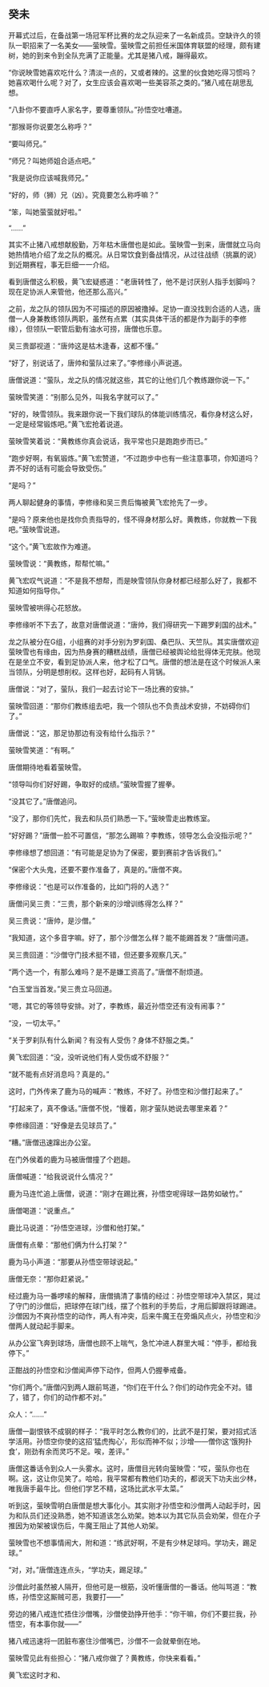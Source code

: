 ## 癸未

开幕式过后，在备战第一场冠军杯比赛的龙之队迎来了一名新成员。空缺许久的领队一职招来了一名美女——萤映雪。萤映雪之前担任米国体育联盟的经理，颇有建树，她的到来令到全队充满了正能量。尤其是猪八戒，蹦得最欢。

“你说映雪她喜欢吃什么？清淡一点的，又或者辣的。这里的伙食她吃得习惯吗？她喜欢喝什么呢？对了，女生应该会喜欢喝一些美容茶之类的。”猪八戒在胡思乱想。

“八卦你不要直呼人家名字，要尊重领队。”孙悟空吐嘈道。

“那猴哥你说要怎么称呼？”

“要叫师兄。”

“师兄？叫她师姐合适点吧。”

“我是说你应该喊我师兄。”

“好的，师（狮）兄（凶）。究竟要怎么称呼嘛？”

“笨，叫她萤萤就好啦。”

“……”

其实不止猪八戒想献殷勤，万年枯木唐僧也是如此。萤映雪一到来，唐僧就立马向她热情地介绍了龙之队的概况。从日常饮食到备战情况，从过往战绩（挑赢的说）到近期赛程，事无巨细一一介绍。

看到唐僧这么积极，黄飞宏疑惑道：“老唐转性了，他不是讨厌别人指手划脚吗？现在足协派人来管他，他还那么高兴。”

之前，龙之队的领队因为不可描述的原因被撸掉。足协一直没找到合适的人选，唐僧一人身兼教练领队两职，虽然有点累（其实具体干活的都是作为副手的李修缘），但领队一职管后勤有油水可捞，唐僧也乐意。

吴三贵鄙视道：“唐帅这是枯木逢春，这都不懂。”

“好了，别说话了，唐帅和萤队过来了。”李修缘小声说道。

唐僧说道：“萤队，龙之队的情况就这些，其它的让他们几个教练跟你说一下。”

萤映雪笑道：“别那么见外，叫我名字就可以了。”

“好的，映雪领队。我来跟你说一下我们球队的体能训练情况，看你身材这么好，一定是经常锻炼吧。”黄飞宏抢着说道。

萤映雪笑着说：“黄教练你真会说话，我平常也只是跑跑步而已。”

“跑步好啊，有氧锻炼。”黄飞宏赞道，“不过跑步中也有一些注意事项，你知道吗？弄不好的话有可能会导致受伤。”

“是吗？”

两人聊起健身的事情，李修缘和吴三贵后悔被黄飞宏抢先了一步。

“是吗？原来他也是找你负责指导的，怪不得身材那么好。黄教练，你就教一下我吧。”萤映雪说道。

“这个。”黄飞宏故作为难道。

萤映雪说：“黄教练，帮帮忙嘛。”

黄飞宏叹气说道：“不是我不想帮，而是映雪领队你身材都已经那么好了，我都不知道如何指导你。”

萤映雪被哄得心花怒放。

李修缘听不下去了，故意对唐僧说道：“唐帅，我们得研究一下踢罗刹国的战术。”

龙之队被分在G组，小组赛的对手分别为罗刹国、桑巴队、天竺队。其实唐僧欢迎萤映雪也有缘由，因为热身赛的糟糕战绩，唐僧已经被舆论给批得体无完肤。他现在是坐立不安，看到足协派人来，他才松了口气。唐僧的想法是在这个时候派人来当领队，分明是想削权。这样也好，起码有人背锅。

唐僧说：“对了，萤队，我们一起去讨论下一场比赛的安排。”

萤映雪回道：“那你们教练组去吧，我一个领队也不负责战术安排，不妨碍你们了。”

唐僧说：“这，那足协那边有没有给什么指示？”

萤映雪笑道：“有啊。”

唐僧期待地看着萤映雪。

“领导叫你们好好踢，争取好的成绩。”萤映雪握了握拳。

“没其它了。”唐僧追问。

“没了，那你们先忙，我去和队员们熟悉一下。”萤映雪走出教练室。

“好好踢？”唐僧一脸不可置信，“那怎么踢嘛？李教练，领导怎么会没指示呢？”

李修缘想了想回道：“有可能是足协为了保密，要到赛前才告诉我们。”

“保密个大头鬼，还要不要作准备了，真是的。”唐僧不爽。

李修缘说：“也是可以作准备的，比如门将的人选？”

唐僧问吴三贵：“三贵，那个新来的沙增训练得怎么样？”

吴三贵说：“唐帅，是沙僧。”

“我知道，这个多音字嘛。好了，那个沙僧怎么样？能不能踢首发？”唐僧问道。

吴三贵回道：“沙僧守门技术挺不错，但还要多观察几天。”

“两个选一个，有那么难吗？是不是嫌工资高了。”唐僧不耐烦道。

“白玉堂当首发。”吴三贵立马回道。

“嗯，其它的等领导安排。对了，李教练，最近孙悟空还有没有闹事？”

“没，一切太平。”

“关于罗刹队有什么新闻？有没有人受伤？身体不舒服之类。”

黄飞宏回道：“没，没听说他们有人受伤或不舒服？”

“就不能有点好消息吗？真是的。”

这时，门外传来了鹿为马的喊声：“教练，不好了。孙悟空和沙僧打起来了。”

“打起来了，真不像话。”唐僧不悦，“慢着，刚才萤队她说去哪里来着？”

李修缘回道：“好像是去见球员了。”

“糟。”唐僧迅速蹿出办公室。

在门外侯着的鹿为马被唐僧撞了个趔趄。

唐僧喊道：“给我说说什么情况？”

鹿为马连忙追上唐僧，说道：“刚才在踢比赛，孙悟空呢得球一路势如破竹。”

唐僧喝道：“说重点。”

鹿比马说道：“孙悟空进球，沙僧和他打架。”

唐僧有点晕：“那他们俩为什么打架？”

鹿为马小声道：“那要从孙悟空带球说起。”

唐僧无奈：“那你赶紧说。”

经过鹿为马一番啰嗦的解释，唐僧搞清了事情的经过：孙悟空带球冲入禁区，晃过了守门的沙僧后，把球停在球门线，摆了个胜利的手势后，才用后脚跟将球踢进。沙僧因为不爽孙悟空的动作，两人有冲突，后来牛魔王在旁煽风点火，孙悟空和沙僧两人就动起手脚来。

从办公室飞奔到球场，唐僧也顾不上喘气，急忙冲进人群里大喊：“停手，都给我停下。”

正酣战的孙悟空和沙僧闻声停下动作，但两人仍握拳戒备。

“你们两个。”唐僧闪到两人跟前骂道，“你们在干什么？你们的动作完全不对。错了，错了，你们的动作都不对。”

众人：“……”

唐僧一副恨铁不成钢的样子：“我平时怎么教你们的，比武不是打架，要对招式活学活用。孙悟空你使的这招‘猛虎掏心’，形似而神不似；沙增——僧你这‘饿狗扑食’，刚劲有余而灵巧不足。唉，差评。”

唐僧这番话令到众人一头雾水。这时，唐僧目光转向萤映雪：“哎，萤队你也在啊。这，这让你见笑了。哈哈，我平常都有教他们功夫的，都说天下功夫出少林，唯我唐手最牛比。但他们学艺不精，这场比武水平太菜。”

听到这，萤映雪明白唐僧是想大事化小。其实刚才孙悟空和沙僧两人动起手时，因为和队员们还没熟悉，她不知道该怎么劝架。她本以为其它队员会劝架，但在介子推因为劝架被误伤后，牛魔王阻止了其他人劝架。

萤映雪也不想事情闹大，附和道：“练武好啊，不是有少林足球吗。学功夫，踢足球。”

“对，对。”唐僧连连点头，“学功夫，踢足球。”

沙僧此时虽然被人隔开，但他可是一根筋，没听懂唐僧的一番话。他叫骂道：“教练，孙悟空这厮贼可恶，我要打——”

旁边的猪八戒连忙捂住沙僧嘴，沙僧使劲挣开他手：“你干嘛，你们不要拦我，孙悟空，有本事你就——”

猪八戒迅速将一团脏布塞住沙僧嘴巴，沙僧不一会就晕倒在地。

萤映雪见此有些担心：“猪八戒你做了？黄教练，你快来看看。”

黄飞宏这时才和、
